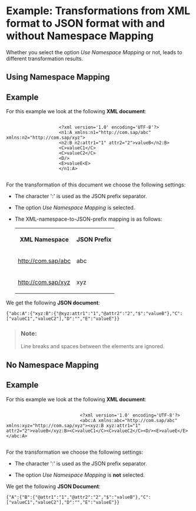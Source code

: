 <!-- loio2430dd4217b04187950c16b5ec40b333 -->

# Example: Transformations from XML format to JSON format with and without Namespace Mapping

Whether you select the option *Use Namespace Mapping* or not, leads to different transformation results.



<a name="loio2430dd4217b04187950c16b5ec40b333__section_dsh_pwt_cz"/>

## Using Namespace Mapping



## Example

For this example we look at the following **XML document**:

```

					<?xml version='1.0' encoding='UTF-8'?>
					<n1:A xmlns:n1="http://com.sap/abc" xmlns:n2="http://com.sap/xyz">
					<n2:B n2:attr1="1" attr2="2">valueB</n2:B>
					<C>valueC1</C>
					<C>valueC2</C>
					<D/>
					<E>valueE<E>
					</n1:A>
				
```

For the transformation of this document we choose the following settings:

-   The character ':' is used as the JSON prefix separator.

-   The option *Use Namespace Mapping* is selected.

-   The XML-namespace-to-JSON-prefix mapping is as follows:


    <table>
    <tr>
    <th valign="top">

    XML Namespace


    
    </th>
    <th valign="top">

    JSON Prefix


    
    </th>
    </tr>
    <tr>
    <td valign="top">
    
    http://com.sap/abc


    
    </td>
    <td valign="top">
    
    abc


    
    </td>
    </tr>
    <tr>
    <td valign="top">
    
    http://com.sap/xyz


    
    </td>
    <td valign="top">
    
    xyz


    
    </td>
    </tr>
    </table>
    

We get the following **JSON document**:

```
{"abc:A":{"xyz:B":{"@xyz:attr1":"1","@attr2":"2","$":"valueB"},"C":["valueC1","valueC2"],"D":"","E":"valueE"}}
```

> ### Note:  
> Line breaks and spaces between the elements are ignored.



<a name="loio2430dd4217b04187950c16b5ec40b333__section_lcl_nxt_cz"/>

## No Namespace Mapping



## Example

For this example we look at the following **XML document**:

```

							<?xml version='1.0' encoding='UTF-8'?>
							<abc:A xmlns:abc="http://com.sap/abc" xmlns:xyz="http://com.sap/xyz"><xyz:B xyz:attr1="1" attr2="2">valueB</xyz:B><C>valueC1</C><C>valueC2</C><D/><E>valueE</E></abc:A>
						
```

For the transformation we choose the following settings:

-   The character ':' is used as the JSON prefix separator.

-   The option *Use Namespace Mapping* is **not** selected.


We get the following **JSON Document**:

```
{"A":{"B":{"@attr1":"1","@attr2":"2","$":"valueB"},"C":["valueC1","valueC2"],"D":"","E":"valueE"}}
```

